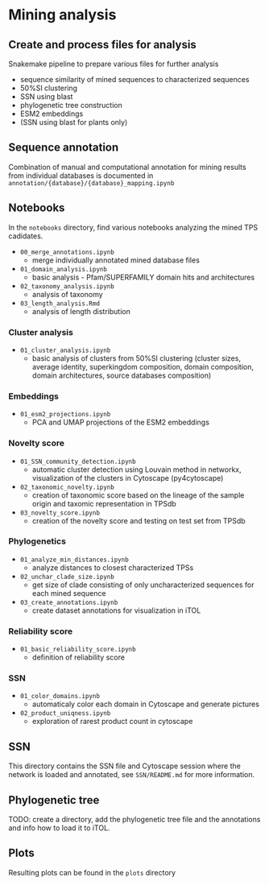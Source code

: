 # Mining analysis

## Create and process files for analysis
Snakemake pipeline to prepare various files for further analysis
- sequence similarity of mined sequences to characterized sequences
- 50%SI clustering
- SSN using blast
- phylogenetic tree construction
- ESM2 embeddings
- (SSN using blast for plants only)

## Sequence annotation
Combination of manual and computational annotation for mining results from individual databases is documented in `annotation/{database}/{database}_mapping.ipynb`

## Notebooks
In the `notebooks` directory, find various notebooks analyzing the mined TPS cadidates.
- `00_merge_annotations.ipynb`
    - merge individually annotated mined database files
- `01_domain_analysis.ipynb`
    - basic analysis - Pfam/SUPERFAMILY domain hits and architectures
- `02_taxonomy_analysis.ipynb`
    - analysis of taxonomy
- `03_length_analysis.Rmd`
    - analysis of length distribution

### Cluster analysis
- `01_cluster_analysis.ipynb`
    - basic analysis of clusters from 50%SI clustering (cluster sizes, average identity, superkingdom composition, domain composition, domain architectures, source databases composition)
### Embeddings
- `01_esm2_projections.ipynb`
    - PCA and UMAP projections of the ESM2 embeddings
### Novelty score
- `01_SSN_community_detection.ipynb`
    - automatic cluster detection using Louvain method in networkx, visualization of the clusters in Cytoscape (py4cytoscape)
- `02_taxonomic_novelty.ipynb`
    - creation of taxonomic score based on the lineage of the sample origin and taxomic representation in TPSdb
- `03_novelty_score.ipynb`
    - creation of the novelty score and testing on test set from TPSdb
### Phylogenetics
- `01_analyze_min_distances.ipynb`
    - analyze distances to closest characterized TPSs
- `02_unchar_clade_size.ipynb`
    - get size of clade consisting of only uncharacterized sequences for each mined sequence
- `03_create_annotations.ipynb`
    - create dataset annotations for visualization in iTOL
### Reliability score
- `01_basic_reliability_score.ipynb`
    - definition of reliability score
### SSN
- `01_color_domains.ipynb`
    - automaticaly color each domain in Cytoscape and generate pictures
- `02_product_uniqness.ipynb`
    - exploration of rarest product count in cytoscape

## SSN
This directory contains the SSN file and Cytoscape session where the network is loaded and annotated, see `SSN/README.md` for more information.

## Phylogenetic tree
TODO: create a directory, add the phylogenetic tree file and the annotations and info how to load it to iTOL.

## Plots
Resulting plots can be found in the `plots` directory
